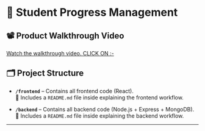 # 📘 Student Progress Management

## 📽️ Product Walkthrough Video
[Watch the walkthrough video.   CLICK ON :-](https://drive.google.com/file/d/1ytsBvOCp-j-Igp50D8aixoK6yZ-4_mSh/view?usp=sharing)

## 🗂️ Project Structure

- **`/frontend`** – Contains all frontend code (React).  
  📄 Includes a `README.md` file inside explaining the frontend workflow.

- **`/backend`** – Contains all backend code (Node.js + Express + MongoDB).  
  📄 Includes a `README.md` file inside explaining the backend workflow.

---


